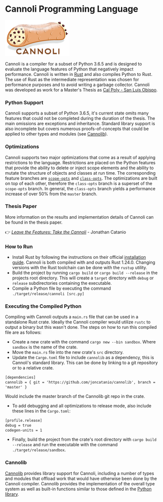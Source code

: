 # Cannoli Programming Language
![](resources/logo/cannoli_logo_212x118.png)

Cannoli is a compiler for a subset of Python 3.6.5 and is designed to evaluate the
language features of Python that negatively impact performance. Cannoli is written in [Rust](https://www.rust-lang.org/) and also compiles Python to Rust. The use of Rust as the intermediate representation was chosen for performance purposes and to avoid writing a garbage collector. Cannoli was developed as work for a Master's Thesis as [Cal Poly - San Luis Obispo](https://www.calpoly.edu/).

### Python Support
Cannoli supports a subset of Python 3.6.5, it's current state omits many features that could not be completed during the duration of the thesis. The main omissions are exceptions and inheritance. Standard library support is also incomplete but covers numerous proofs-of-concepts that could be applied to other types and modules (see [Cannolib](#cannolib)).

### Optimizations
Cannoli supports two major optimizations that come as a result of applying restrictions to the language. Restrictions are placed on the Python features that provide the ability to delete or inject scope elements and the ability to mutate the structure of objects and classes at run time. The corresponding feature branches are [`scope-opts`](https://github.com/joncatanio/cannoli/tree/scope-opts) and [`class-opts`](https://github.com/joncatanio/cannoli/tree/class-opts). The optimizations are built on top of each other, therefore the `class-opts` branch is a superset of the `scope-opts` branch. In general, the `class-opts` branch yields a performance increase of over 50% from the `master` branch.

### Thesis Paper
More information on the results and implementation details of Cannoli can be found in the thesis paper.

:point_right: _[Leave the Features: Take the Cannoli]()_ - Jonathan Catanio

### How to Run
- Install Rust by following the instructions on their official [installation guide](https://www.rust-lang.org/en-US/install.html). Cannoli is both compiled with and outputs Rust 1.24.0. Changing versions with the Rust toolchain can be done with the `rustup` utility.
- Build the project by running `cargo build` or `cargo build --release` in the projects root directory. This will create a `target` directory with `debug` or `release` subdirectories containing the executable.
- Compile a Python file by executing the command `./target/release/cannoli [src.py]`

### Executing the Compiled Python
Compiling with Cannoli outputs a `main.rs` file that can be used in a standalone Rust crate. Ideally the Cannoli compiler would utilize `rustc` to output a binary but this wasn't done. The steps on how to run this compiled file are as follows:

- Create a new crate with the command `cargo new --bin sandbox`. Where `sandbox` is the name of the crate.
- Move the `main.rs` file into the new crate's `src` directory.
- Update the `Cargo.toml` file to include `cannolib` as a dependency, this is Cannoli's standard library. This can be done by linking to a git repository or to a relative crate.

```
[dependencies]
cannolib = { git = 'https://github.com/joncatanio/cannolib', branch = 'master' }
```

Would include the master branch of the Cannolib git repo in the crate.
- To add debugging and all optimizations to release mode, also include these lines in the `Cargo.toml`:
```
[profile.release]
debug = true
codegen-units = 1
```
- Finally, build the project from the crate's root directory with `cargo build --release` and run the executable with the command `./target/release/sandbox`.

### Cannolib
[Cannolib](https://github.com/joncatanio/cannolib) provides library support for
Cannoli, including a number of types and modules that offload work that would
have otherwise been done by the Cannoli compiler. Cannolib provides the
implementation of the overall type system as well as built-in functions similar
to those defined in the
[Python library](https://docs.python.org/3/library/functions.html#built-in-functions).

